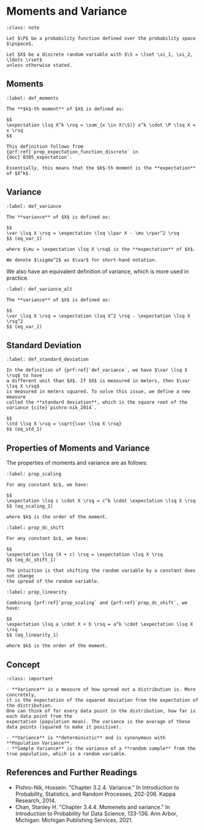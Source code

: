# Moments and Variance

```{admonition} Notation
:class: note

Let $\P$ be a probability function defined over the probability space $\pspace$.

Let $X$ be a discrete random variable with $\S = \lset \xi_1, \xi_2, \ldots \rset$
unless otherwise stated.
```

## Moments

```{prf:definition} Moments
:label: def_moments

The **$k$-th moment** of $X$ is defined as:

$$
\expectation \lsq X^k \rsq = \sum_{x \in X(\S)} x^k \cdot \P \lsq X = x \rsq
$$

This definition follows from {prf:ref}`prop_expectation_function_discrete` in {doc}`0305_expectation`.

Essentially, this means that the $k$-th moment is the **expectation** of $X^k$.
```

## Variance

```{prf:definition} Variance
:label: def_variance

The **variance** of $X$ is defined as:

$$
\var \lsq X \rsq = \expectation \lsq \lpar X - \mu \rpar^2 \rsq
$$ (eq_var_1)

where $\mu = \expectation \lsq X \rsq$ is the **expectation** of $X$.

We denote $\sigma^2$ as $\var$ for short-hand notation.
```

We also have an equivalent definition of variance, which is more used in practice.

```{prf:definition} Variance (Alternative)
:label: def_variance_alt

The **variance** of $X$ is defined as:

$$
\var \lsq X \rsq = \expectation \lsq X^2 \rsq - \expectation \lsq X \rsq^2
$$ (eq_var_2)
```

## Standard Deviation

```{prf:definition} Standard Deviation
:label: def_standard_deviation

In the definition of {prf:ref}`def_variance`, we have $\var \lsq X \rsq$ to have
a different unit than $X$. If $X$ is measured in meters, then $\var \lsq X \rsq$
is measured in meters squared. To solve this issue, we define a new measure
called the **standard deviation**, which is the square root of the variance {cite}`pishro-nik_2014`.

$$
\std \lsq X \rsq = \sqrt{\var \lsq X \rsq}
$$ (eq_std_1)
```

## Properties of Moments and Variance

The properties of moments and variance are as follows:

```{prf:property} Scaling
:label: prop_scaling

For any constant $c$, we have:

$$
\expectation \lsq c \cdot X \rsq = c^k \cdot \expectation \lsq X \rsq
$$ (eq_scaling_1)

where $k$ is the order of the moment.
```

```{prf:property} DC Shift
:label: prop_dc_shift

For any constant $c$, we have:

$$
\expectation \lsq (X + c) \rsq = \expectation \lsq X \rsq
$$ (eq_dc_shift_1)

The intuition is that shifting the random variable by a constant does not change
the spread of the random variable.
```

```{prf:property} Linearity
:label: prop_linearity

Combining {prf:ref}`prop_scaling` and {prf:ref}`prop_dc_shift`, we have:

$$
\expectation \lsq a \cdot X + b \rsq = a^k \cdot \expectation \lsq X \rsq
$$ (eq_linearity_1)

where $k$ is the order of the moment.
```

## Concept

````{admonition} Concept
:class: important

- **Variance** is a measure of how spread out a distribution is. More concretely,
it is the expectation of the squared deviation from the expectation of the distribution.
One can think of for every data point in the distribution, how far is each data point from the
expectation (population mean). The variance is the average of these data points (squared to make it positive).

- **Variance** is **deterministic** and is synonymous with **Population Variance**.
- **Sample Variance** is the variance of a **random sample** from the true population, which is a random variable.
````

## References and Further Readings

- Pishro-Nik, Hossein. "Chapter 3.2.4. Variance." In Introduction to Probability, Statistics, and Random Processes, 202-206. Kappa Research, 2014.
- Chan, Stanley H. "Chapter 3.4.4. Momenets and variance." In Introduction to Probability for Data Science, 133-136. Ann Arbor, Michigan: Michigan Publishing Services, 2021.

